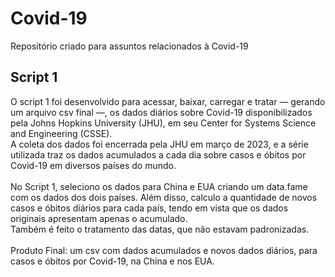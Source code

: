 # Covid-19
Repositório criado para assuntos relacionados à Covid-19

## Script 1
O script 1 foi desenvolvido para acessar, baixar, carregar e tratar — gerando um arquivo csv final —, os dados diários sobre Covid-19 disponibilizados pela Johns Hopkins University (JHU), em seu Center for Systems Science and Engineering (CSSE).  
A coleta dos dados foi encerrada pela JHU em março de 2023, e a série utilizada traz os dados acumulados a cada dia sobre casos e óbitos por Covid-19 em diversos países do mundo.  
<br>
No Script 1, seleciono os dados para China e EUA criando um data.fame com os dados dos dois países. Além disso, calculo a quantidade de novos casos e óbitos diários para cada país, tendo em vista que os dados originais apresentam apenas o acumulado.  
Também é feito o tratamento das datas, que não estavam padronizadas.  
<br>
Produto Final: um csv com dados acumulados e novos dados diários, para casos e óbitos por Covid-19, na China e nos EUA. 

